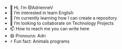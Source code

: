 - 👋 Hi, I’m @AdrienneV
- 👀 I’m interested in learn English
- 🌱 I’m currently learning how I can create a repository
- 💞️ I’m looking to collaborate on Technology Projects
- 📫 How to reach me you can write here
- 😄 Pronouns: Adri
- ⚡ Fun fact: Animals programs

<!---
AdrienneBowie/AdrienneBowie is a ✨ special ✨ repository because its `README.md` (this file) appears on your GitHub profile.
You can click the Preview link to take a look at your changes.
--->

